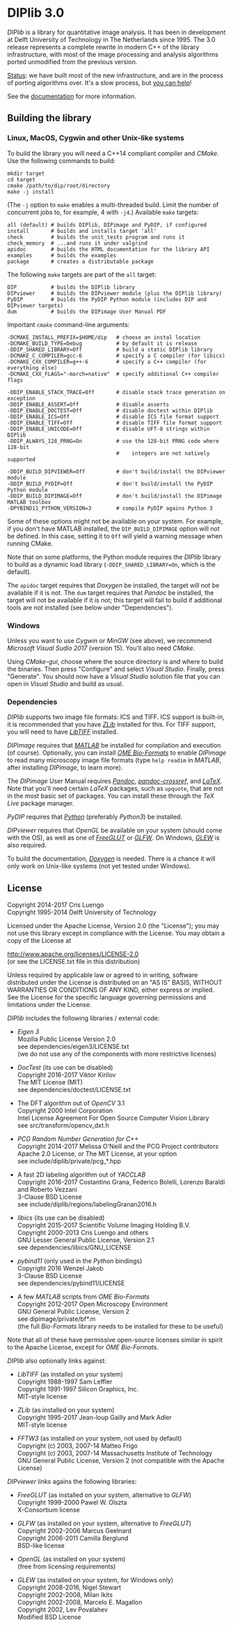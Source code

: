 # DIPlib 3.0

*DIPlib* is a library for quantitative image analysis. It has been in development
at Delft University of Technology in The Netherlands since 1995. The 3.0 release
represents a complete rewrite in modern C++ of the library infrastructure, with most of
the image processing and analysis algorithms ported unmodified from the previous
version.

[Status](src/documentation/workplan.md):
we have built most of the new infrastructure, and are in the process of
porting algorithms over. It's a slow process, but
[you can help](src/documentation/workplan.md)!

See the [documentation](https://diplib.github.io/diplib-docs/) for more information.


## Building the library

### Linux, MacOS, Cygwin and other Unix-like systems

To build the library you will need a C++14 compliant compiler and *CMake*.
Use the following commands to build:

    mkdir target
    cd target
    cmake /path/to/dip/root/directory
    make -j install

(The `-j` option to `make` enables a multi-threaded build. Limit the number of
concurrent jobs to, for example, 4 with `-j4`.)
Available `make` targets:

    all (default) # builds DIPlib, DIPimage and PyDIP, if configured
    install       # builds and installs target 'all'
    check         # builds the unit_tests program and runs it
    check_memory  # ...and runs it under valgrind
    apidoc        # builds the HTML documentation for the library API
    examples      # builds the examples
    package       # creates a distributable package

The following `make` targets are part of the `all` target:

    DIP           # builds the DIPlib library
    DIPviewer     # builds the DIPviewer module (plus the DIPlib library)
    PyDIP         # builds the PyDIP Python module (includes DIP and DIPviewer targets)
    dum           # builds the DIPimage User Manual PDF

Important `cmake` command-line arguments:

    -DCMAKE_INSTALL_PREFIX=$HOME/dip   # choose an instal location
    -DCMAKE_BUILD_TYPE=Debug           # by default it is release
    -DDIP_SHARED_LIBRARY=Off           # build a static DIPlib library
    -DCMAKE_C_COMPILER=gcc-6           # specify a C compiler (for libics)
    -DCMAKE_CXX_COMPILER=g++-6         # specify a C++ compiler (for everything else)
    -DCMAKE_CXX_FLAGS="-march=native"  # specify additional C++ compiler flags

    -DDIP_ENABLE_STACK_TRACE=Off       # disable stack trace generation on exception
    -DDIP_ENABLE_ASSERT=Off            # disable asserts
    -DDIP_ENABLE_DOCTEST=Off           # disable doctest within DIPlib
    -DDIP_ENABLE_ICS=Off               # disable ICS file format support
    -DDIP_ENABLE_TIFF=Off              # disable TIFF file format support
    -DDIP_ENABLE_UNICODE=Off           # disable UFT-8 strings within DIPlib
    -DDIP_ALWAYS_128_PRNG=On           # use the 128-bit PRNG code where 128-bit
                                       #    integers are not natively supported

    -DDIP_BUILD_DIPVIEWER=Off          # don't build/install the DIPviewer module
    -DDIP_BUILD_PYDIP=Off              # don't build/install the PyDIP Python module
    -DDIP_BUILD_DIPIMAGE=Off           # don't build/install the DIPimage MATLAB toolbox
    -DPYBIND11_PYTHON_VERSION=3        # compile PyDIP agains Python 3

Some of these options might not be available on your system. For example, if you don't have
MATLAB installed, the `DIP_BUILD_DIPIMAGE` option will not be defined. In this case, setting
it to `Off` will yield a warning message when running CMake.

Note that on some platforms, the Python module requires the *DIPlib* library to build as
a dynamic load library (`-DDIP_SHARED_LIBRARY=On`, which is the default).

The `apidoc` target requires that *Doxygen* be installed, the target will not be available
if it is not. The `dum` target requires that *Pandoc* be installed, the target will not be
available if it is not; this target will fail to build if additional tools are not installed
(see below under "Dependencies").

### Windows

Unless you want to use *Cygwin* or *MinGW* (see above), we recommend *Microsoft Visual Sudio 2017*
(version 15). You'll also need *CMake*.

Using *CMake-gui*, choose where the source directory is and where to build the binaries. Then
press "Configure" and select *Visual Studio*. Finally, press "Generate". You should now have
a *Visual Studio* solution file that you can open in *Visual Studio* and build as usual.

### Dependencies

*DIPlib* supports two image file formats: ICS and TIFF. ICS support is built-in, it is
recommended that you have [*ZLib*](http://www.zlib.net) installed for this. For TIFF support,
you will need to have [*LibTIFF*](http://www.simplesystems.org/libtiff/) installed.

*DIPimage* requires that [*MATLAB*](https://www.mathworks.com/products/matlab.html) be installed
for compilation and execution (of course).
Optionally, you can install [*OME Bio-Formats*](https://www.openmicroscopy.org/bio-formats/) to
enable *DIPimage* to read many microscopy image file formats (type `help readim` in *MATLAB*,
after installing *DIPimage*, to learn more).

The *DIPimage* User Manual requires [*Pandoc*](https://pandoc.org),
[*pandoc-crossref*](https://hackage.haskell.org/package/pandoc-crossref), and
[*LaTeX*](http://www.tug.org/texlive/). Note that you'll need certain *LaTeX* packages,
such as `upquote`, that are not in the most basic set of packages. You can install these
through the *TeX Live* package manager.

*PyDIP* requires that [*Python*](https://www.python.org) (preferably *Python3*) be installed.

*DIPviewer* requires that *OpenGL* be available on your system (should come with the OS),
as well as one of [*FreeGLUT*](http://freeglut.sourceforge.net) or [*GLFW*](http://www.glfw.org).
On Windows, [*GLEW*](http://glew.sourceforge.net) is also required.

To build the documentation, [*Doxygen*](http://www.doxygen.org) is needed.
There is a chance it will only work on Unix-like systems (not yet tested under Windows).


## License

Copyright 2014-2017 Cris Luengo  
Copyright 1995-2014 Delft University of Technology

Licensed under the Apache License, Version 2.0 (the "License");
you may not use this library except in compliance with the License.
You may obtain a copy of the License at

   http://www.apache.org/licenses/LICENSE-2.0  
   (or see the LICENSE.txt file in this distribution)

Unless required by applicable law or agreed to in writing, software
distributed under the License is distributed on an "AS IS" BASIS,
WITHOUT WARRANTIES OR CONDITIONS OF ANY KIND, either express or implied.
See the License for the specific language governing permissions and
limitations under the License.

*DIPlib* includes the following libraries / external code:

- *Eigen 3*  
  Mozilla Public License Version 2.0  
  see dependencies/eigen3/LICENSE.txt  
  (we do not use any of the components with more restrictive licenses)

- *DocTest* (its use can be disabled)  
  Copyright 2016-2017 Viktor Kirilov  
  The MIT License (MIT)  
  see dependencies/doctest/LICENSE.txt

- The DFT algorithm out of *OpenCV* 3.1  
  Copyright 2000 Intel Corporation  
  Intel License Agreement For Open Source Computer Vision Library  
  see src/transform/opencv_dxt.h

- *PCG Random Number Generation for C++*  
  Copyright 2014-2017 Melissa O'Neill and the PCG Project contributors  
  Apache 2.0 License, or The MIT License, at your option  
  see include/diplib/private/pcg_*.hpp

- A fast 2D labeling algorithm out of *YACCLAB*  
  Copyright 2016-2017 Costantino Grana, Federico Bolelli, Lorenzo Baraldi and Roberto Vezzani  
  3-Clause BSD License  
  see include/diplib/regions/labelingGranan2016.h

- *libics* (its use can be disabled)  
  Copyright 2015-2017 Scientific Volume Imaging Holding B.V.  
  Copyright 2000-2013 Cris Luengo and others  
  GNU Lesser General Public License, Version 2.1  
  see dependencies/libics/GNU_LICENSE

- *pybind11* (only used in the *Python* bindings)  
  Copyright 2016 Wenzel Jakob  
  3-Clause BSD License  
  see dependencies/pybind11/LICENSE

- A few *MATLAB* scripts from *OME Bio-Formats*  
  Copyright 2012-2017 Open Microscopy Environment  
  GNU General Public License, Version 2  
  see dipimage/private/bf*.m  
  (the full *Bio-Formats* library needs to be installed for these to be useful)

Note that all of these have permissive open-source licenses similar in spirit
to the Apache License, except for *OME Bio-Formats*.

*DIPlib* also optionally links against:

- *LibTIFF* (as installed on your system)  
  Copyright 1988-1997 Sam Leffler  
  Copyright 1991-1997 Silicon Graphics, Inc.  
  MIT-style license

- *ZLib* (as installed on your system)  
  Copyright 1995-2017 Jean-loup Gailly and Mark Adler  
  MIT-style license

- *FFTW3* (as installed on your system, not used by default)  
  Copyright (c) 2003, 2007-14 Matteo Frigo  
  Copyright (c) 2003, 2007-14 Massachusetts Institute of Technology  
  GNU General Public License, Version 2 (not compatible with the Apache License)

*DIPviewer* links agains the following libraries:

- *FreeGLUT* (as installed on your system, alternative to *GLFW*)  
  Copyright 1999-2000 Pawel W. Olszta  
  X-Consortium license

- *GLFW* (as installed on your system, alternative to *FreeGLUT*)  
  Copyright 2002-2006 Marcus Geelnard  
  Copyright 2006-2011 Camilla Berglund  
  BSD-like license

- *OpenGL* (as installed on your system)  
  (free from licensing requirements)

- *GLEW* (as installed on your system, for Windows only)  
  Copyright 2008-2016, Nigel Stewart  
  Copyright 2002-2008, Milan Ikits  
  Copyright 2002-2008, Marcelo E. Magallon  
  Copyright 2002, Lev Povalahev  
  Modified BSD License
